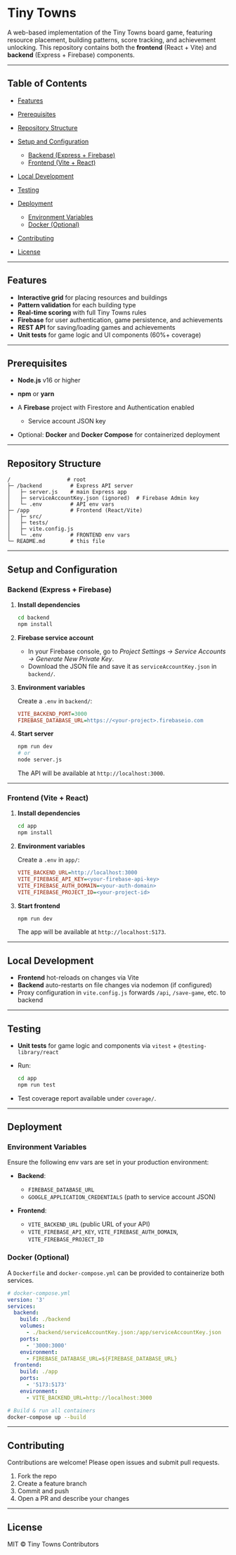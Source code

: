 # Tiny Towns

A web-based implementation of the Tiny Towns board game, featuring resource placement, building patterns, score tracking, and achievement unlocking. This repository contains both the **frontend** (React + Vite) and **backend** (Express + Firebase) components.

---

## Table of Contents

* [Features](#features)
* [Prerequisites](#prerequisites)
* [Repository Structure](#repository-structure)
* [Setup and Configuration](#setup-and-configuration)

  * [Backend (Express + Firebase)](#backend-express--firebase)
  * [Frontend (Vite + React)](#frontend-vite--react)
* [Local Development](#local-development)
* [Testing](#testing)
* [Deployment](#deployment)

  * [Environment Variables](#environment-variables)
  * [Docker (Optional)](#docker-optional)
* [Contributing](#contributing)
* [License](#license)

---

## Features

* **Interactive grid** for placing resources and buildings
* **Pattern validation** for each building type
* **Real-time scoring** with full Tiny Towns rules
* **Firebase** for user authentication, game persistence, and achievements
* **REST API** for saving/loading games and achievements
* **Unit tests** for game logic and UI components (60%+ coverage)

---

## Prerequisites

* **Node.js** v16 or higher
* **npm** or **yarn**
* A **Firebase** project with Firestore and Authentication enabled

  * Service account JSON key
* Optional: **Docker** and **Docker Compose** for containerized deployment

---

## Repository Structure

```
/                  # root
├─ /backend         # Express API server
│   ├─ server.js    # main Express app
│   ├─ serviceAccountKey.json (ignored)  # Firebase Admin key
│   └─ .env         # API env vars
├─ /app             # Frontend (React/Vite)
│   ├─ src/
│   ├─ tests/
│   ├─ vite.config.js
│   └─ .env         # FRONTEND env vars
└─ README.md        # this file
```

---

## Setup and Configuration

### Backend (Express + Firebase)

1. **Install dependencies**

   ```bash
   cd backend
   npm install
   ```

2. **Firebase service account**

   * In your Firebase console, go to *Project Settings → Service Accounts → Generate New Private Key*.
   * Download the JSON file and save it as `serviceAccountKey.json` in `backend/`.

3. **Environment variables**

   Create a `.env` in `backend/`:

   ```ini
   VITE_BACKEND_PORT=3000
   FIREBASE_DATABASE_URL=https://<your-project>.firebaseio.com
   ```

4. **Start server**

   ```bash
   npm run dev
   # or
   node server.js
   ```

   The API will be available at `http://localhost:3000`.

---

### Frontend (Vite + React)

1. **Install dependencies**

   ```bash
   cd app
   npm install
   ```

2. **Environment variables**

   Create a `.env` in `app/`:

   ```ini
   VITE_BACKEND_URL=http://localhost:3000
   VITE_FIREBASE_API_KEY=<your-firebase-api-key>
   VITE_FIREBASE_AUTH_DOMAIN=<your-auth-domain>
   VITE_FIREBASE_PROJECT_ID=<your-project-id>
   ```

3. **Start frontend**

   ```bash
   npm run dev
   ```

   The app will be available at `http://localhost:5173`.

---

## Local Development

* **Frontend** hot-reloads on changes via Vite
* **Backend** auto-restarts on file changes via nodemon (if configured)
* Proxy configuration in `vite.config.js` forwards `/api`, `/save-game`, etc. to backend

---

## Testing

* **Unit tests** for game logic and components via `vitest` + `@testing-library/react`

* Run:

  ```bash
  cd app
  npm run test
  ```

* Test coverage report available under `coverage/`.

---

## Deployment

### Environment Variables

Ensure the following env vars are set in your production environment:

* **Backend**:

  * `FIREBASE_DATABASE_URL`
  * `GOOGLE_APPLICATION_CREDENTIALS` (path to service account JSON)

* **Frontend**:

  * `VITE_BACKEND_URL` (public URL of your API)
  * `VITE_FIREBASE_API_KEY`, `VITE_FIREBASE_AUTH_DOMAIN`, `VITE_FIREBASE_PROJECT_ID`

### Docker (Optional)

A `Dockerfile` and `docker-compose.yml` can be provided to containerize both services.

```yaml
# docker-compose.yml
version: '3'
services:
  backend:
    build: ./backend
    volumes:
      - ./backend/serviceAccountKey.json:/app/serviceAccountKey.json
    ports:
      - '3000:3000'
    environment:
      - FIREBASE_DATABASE_URL=${FIREBASE_DATABASE_URL}
  frontend:
    build: ./app
    ports:
      - '5173:5173'
    environment:
      - VITE_BACKEND_URL=http://localhost:3000
```

```bash
# Build & run all containers
docker-compose up --build
```

---

## Contributing

Contributions are welcome! Please open issues and submit pull requests.

1. Fork the repo
2. Create a feature branch
3. Commit and push
4. Open a PR and describe your changes

---

## License

MIT © Tiny Towns Contributors
